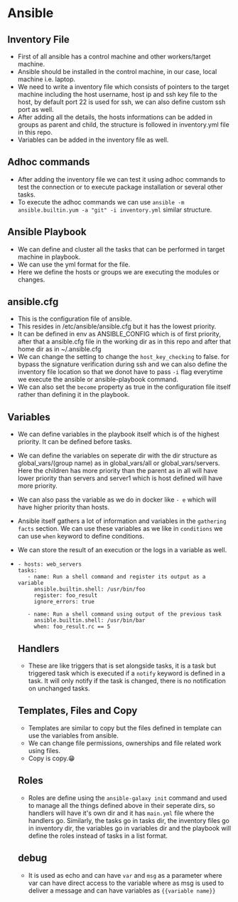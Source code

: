 # Ansible

## Inventory File
- First of all ansible has a control machine and other workers/target machine.
- Ansible should be installed in the control machine, in our case, local machine i.e. laptop.
- We need to write a inventory file which consists of pointers to the target machine including the host username, host ip and ssh key file to the host, by default port 22 is used for ssh, we can also define custom ssh     port as well.
- After adding all the details, the hosts informations can be added in groups as parent and child, the structure is followed in inventory.yml file in this repo.
- Variables can be added in the inventory file as well.

## Adhoc commands
- After adding the inventory file we can test it using adhoc commands to test the connection or to execute package installation or several other tasks.
- To execute the adhoc commands we can use ```ansible -m ansible.builtin.yum -a "git" -i inventory.yml``` similar structure.

## Ansible Playbook
- We can define and cluster all the tasks that can be performed in target machine in playbook.
- We can use the yml format for the file.
- Here we define the hosts or groups we are executing the modules or changes.

## ansible.cfg
- This is the configuration file of ansible.
- This resides in /etc/ansible/ansible.cfg but it has the lowest priority.
- It can be defined in env as ANSIBLE_CONFIG which is of first priority, after that a ansible.cfg file in the working dir as in this repo and after that home dir as in ~/.ansible.cfg
- We can change the setting to change the ```host_key_checking``` to false. for bypass the signature verification during ssh and we can also define the inventory file location so that we donot have to pass ```-i```       flag everytime we execute the ansible or ansible-playbook command.
- We can also set the ``` become ``` property as true in the configuration file itself rather than defining it in the playbook.

## Variables
- We can define variables in the playbook itself which is of the highest priority. It can be defined before tasks.
- We can define the variables on seperate dir with the dir structure as global_vars/(group name) as in global_vars/all or global_vars/servers. Here the children has more priority than the parent as in all will have lower priority than servers and server1 which is host defined will have more priority.
- We can also pass the variable as we do in docker like ```- e``` which will have higher priority than hosts.
- Ansible itself gathers a lot of information and variables in the ```gathering facts``` section. We can use these variables as we like in ```conditions``` we can use ```when``` keyword to define conditions.
- We can store the result of an execution or the logs in a variable as well.
- ```
  - hosts: web_servers
  tasks:
     - name: Run a shell command and register its output as a variable
       ansible.builtin.shell: /usr/bin/foo
       register: foo_result
       ignore_errors: true

     - name: Run a shell command using output of the previous task
       ansible.builtin.shell: /usr/bin/bar
       when: foo_result.rc == 5
  ```

  ## Handlers
  - These are like triggers that is set alongside tasks, it is a task but triggered task which is executed if a ```notify``` keyword is defined in a task. It will only notify if the task is changed, there is no             notification on unchanged tasks.
 
  ## Templates, Files and Copy
  - Templates are similar to copy but the files defined in template can use the variables from ansible.
  - We can change file permissions, ownerships and file related work using files.
  - Copy is copy.😁
 
  ## Roles
  - Roles are define using the ```ansible-galaxy init``` command and used to manage all the things defined above in their seperate dirs, so handlers will have it's own dir and it has ```main.yml``` file where the           handlers go. Similarly, the tasks go in tasks dir, the inventory files go in inventory dir, the variables go in variables dir and the playbook will define the roles instead of tasks in a list format. 

  ## debug
  - It is used as echo and can have ```var``` and ```msg``` as a parameter where var can have direct access to the variable where as msg is used to       deliver a message and can have variables as ```{{variable name}}``` 